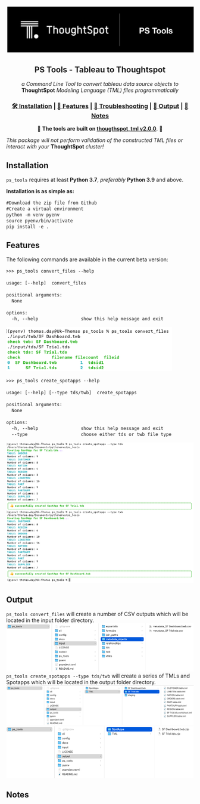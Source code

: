 <p align="center">
  <img src="./docs/assets/logo.png">
</p>
<div align="center">

  <h2><b>PS Tools - Tableau to Thoughtspot</b></h2>
 
  <i>a Command Line Tool to convert tableau data source objects to </i> <b>ThoughtSpot</b> <i>Modeling Language (TML) files programmatically</i>

  <h3>
    <a href="#installation">🛠 Installation</a>
    <span> | </span>
    <a href="#features">📎 Features</a>
    <span> | </span>
    <a href="#migration-to-v200">🚨 Troubleshooting</a>
    <span> | </span>
    <a href="#output">📗 Output</a>
    <span> | </span>
    <a href="#notes-on-thoughtspot-modeling-language">📝 Notes</a>
  </h3>

🚨 __The tools are built on [thougthspot_tml v2.0.0](#migration-to-v200)__. 🚨
</div>

*This package will not perform validation of the constructed TML files or interact with your* __ThoughtSpot__ *cluster!*


## Installation

`ps_tools` requires at least __Python 3.7__, *preferably* __Python 3.9__ and above.

__Installation is as simple as:__
```shell
#Download the zip file from Github
#Create a virtual environment
python -m venv pyenv
source pyenv/bin/activate
pip install -e . 
```

## Features

The following commands are available in the current beta version:


```shell
>>> ps_tools convert_files --help

usage: [--help]  convert_files

positional arguments:
  None         

options:
  -h, --help                show this help message and exit
```
![Create Spotapps](./docs/assets/convert_files.png)
```shell
>>> ps_tools create_spotapps --help

usage: [--help] [--type tds/twb]  create_spotapps

positional arguments:
  None         

options:
  -h, --help                show this help message and exit
  --type                    choose either tds or twb file type
```
![Create Spotapps](./docs/assets/create_spotapps.png)
## Output
`ps_tools convert_files` will create a number of CSV outputs which will be located in the input folder directory.
  ![Create Spotapps](./docs/assets/metadata.png)
<br />
`ps_tools create_spotapps --type tds/twb` will create a series of TMLs and Spotapps which will be located in the output folder directory.
<br />
  ![Create Spotapps](./docs/assets/tmls.png)
<br />
  ![Create Spotapps](./docs/assets/spotapps.png)

## Notes
